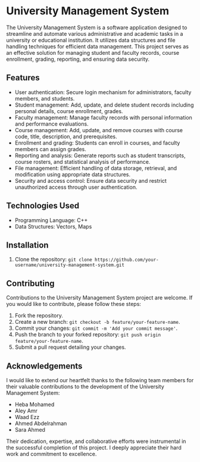 
 # University Management System

The University Management System is a software application designed to streamline and automate various administrative and academic tasks in a university or educational institution. It utilizes data structures and file handling techniques for efficient data management. This project serves as an effective solution for managing student and faculty records, course enrollment, grading, reporting, and ensuring data security.

## Features

- User authentication: Secure login mechanism for administrators, faculty members, and students.
- Student management: Add, update, and delete student records including personal details, course enrollment, grades.
- Faculty management: Manage faculty records with personal information and performance evaluations.
- Course management: Add, update, and remove courses with course code, title, description, and prerequisites.
- Enrollment and grading: Students can enroll in courses, and faculty members can assign grades.
- Reporting and analysis: Generate reports such as student transcripts, course rosters, and statistical analysis of performance.
- File management: Efficient handling of data storage, retrieval, and modification using appropriate data structures.
- Security and access control: Ensure data security and restrict unauthorized access through user authentication.

## Technologies Used

- Programming Language: C++
- Data Structures: Vectors, Maps

## Installation

1. Clone the repository: `git clone https://github.com/your-username/university-management-system.git`

## Contributing

Contributions to the University Management System project are welcome. If you would like to contribute, please follow these steps:

1. Fork the repository.
2. Create a new branch: `git checkout -b feature/your-feature-name`.
3. Commit your changes: `git commit -m 'Add your commit message'`.
4. Push the branch to your forked repository: `git push origin feature/your-feature-name`.
5. Submit a pull request detailing your changes.

## Acknowledgements

I would like to extend our heartfelt thanks to the following team members for their valuable contributions to the development of the University Management System:

- Heba Mohamed
- Aley Amr
- Waad Ezz
- Ahmed Abdelrahman
- Sara Ahmed

Their dedication, expertise, and collaborative efforts were instrumental in the successful completion of this project. I deeply appreciate their hard work and commitment to excellence.


